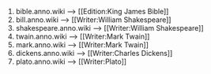 1. bible.anno.wiki          -->     [[Edition:King James Bible]]
2. bill.anno.wiki           -->     [[Writer:William Shakespeare]]
3. shakespeare.anno.wiki    -->     [[Writer:William Shakespeare]]
4. twain.anno.wiki          -->     [[Writer:Mark Twain]]
5. mark.anno.wiki           -->     [[Writer:Mark Twain]]
6. dickens.anno.wiki        -->     [[Writer:Charles Dickens]]
7. plato.anno.wiki          -->     [[Writer:Plato]]
